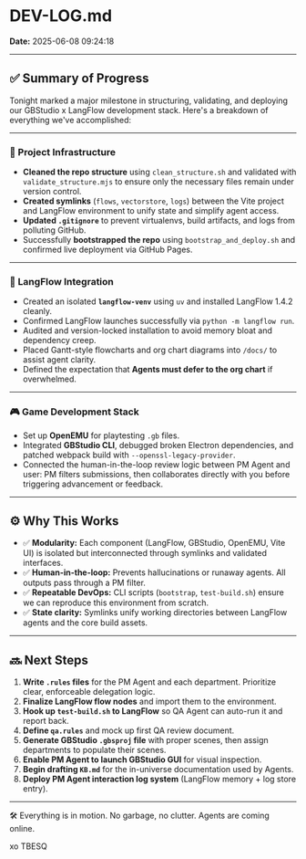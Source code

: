 # DEV-LOG.md

**Date:** 2025-06-08 09:24:18

---

## ✅ Summary of Progress

Tonight marked a major milestone in structuring, validating, and deploying our GBStudio x LangFlow development stack. Here's a breakdown of everything we've accomplished:

---

### 🧱 Project Infrastructure

- **Cleaned the repo structure** using `clean_structure.sh` and validated with `validate_structure.mjs` to ensure only the necessary files remain under version control.
- **Created symlinks** (`flows`, `vectorstore`, `logs`) between the Vite project and LangFlow environment to unify state and simplify agent access.
- **Updated `.gitignore`** to prevent virtualenvs, build artifacts, and logs from polluting GitHub.
- Successfully **bootstrapped the repo** using `bootstrap_and_deploy.sh` and confirmed live deployment via GitHub Pages.

---

### 🧠 LangFlow Integration

- Created an isolated **`langflow-venv`** using `uv` and installed LangFlow 1.4.2 cleanly.
- Confirmed LangFlow launches successfully via `python -m langflow run`.
- Audited and version-locked installation to avoid memory bloat and dependency creep.
- Placed Gantt-style flowcharts and org chart diagrams into `/docs/` to assist agent clarity.
- Defined the expectation that **Agents must defer to the org chart** if overwhelmed.

---

### 🎮 Game Development Stack

- Set up **OpenEMU** for playtesting `.gb` files.
- Integrated **GBStudio CLI**, debugged broken Electron dependencies, and patched webpack build with `--openssl-legacy-provider`.
- Connected the human-in-the-loop review logic between PM Agent and user: PM filters submissions, then collaborates directly with you before triggering advancement or feedback.

---

## ⚙️ Why This Works

- ✅ **Modularity:** Each component (LangFlow, GBStudio, OpenEMU, Vite UI) is isolated but interconnected through symlinks and validated interfaces.
- ✅ **Human-in-the-loop:** Prevents hallucinations or runaway agents. All outputs pass through a PM filter.
- ✅ **Repeatable DevOps:** CLI scripts (`bootstrap`, `test-build.sh`) ensure we can reproduce this environment from scratch.
- ✅ **State clarity:** Symlinks unify working directories between LangFlow agents and the core build assets.

---

## 🔜 Next Steps

1. **Write `.rules` files** for the PM Agent and each department. Prioritize clear, enforceable delegation logic.
2. **Finalize LangFlow flow nodes** and import them to the environment.
3. **Hook up `test-build.sh` to LangFlow** so QA Agent can auto-run it and report back.
4. **Define `qa.rules`** and mock up first QA review document.
5. **Generate GBStudio `.gbsproj` file** with proper scenes, then assign departments to populate their scenes.
6. **Enable PM Agent to launch GBStudio GUI** for visual inspection.
7. **Begin drafting `KB.md`** for the in-universe documentation used by Agents.
8. **Deploy PM Agent interaction log system** (LangFlow memory + log store entry).

---

🛠️ Everything is in motion. No garbage, no clutter. Agents are coming online.

xo TBESQ
